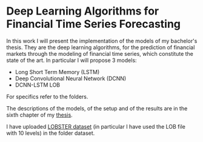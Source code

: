 # Deep Learning Algorithms for Financial Time Series Forecasting
In this work I will present the implementation of the models of my bachelor's thesis. They are the deep learning algorithms, for the prediction of financial markets through the modeling of financial time series, which constitute the state of the art.
In particular I will propose 3 models:
- Long Short Term Memory (LSTM) 
- Deep Convolutional Neural Network (DCNN)
- DCNN-LSTM LOB 

For specifics refer to the folders.

The descriptions of the models, of the setup and of the results are in the sixth chapter of my [thesis](https://drive.google.com/file/d/15veOotQhIFaIkadi-HX6pp7pUjZ5SQ74/view?usp=sharing).

I have uploaded [LOBSTER dataset](https://lobsterdata.com/info/DataSamples.php) (in particular I have used the LOB file with 10 levels) in the folder dataset.

